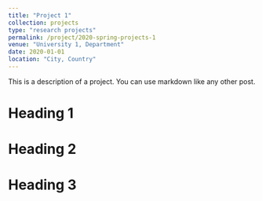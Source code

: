 ```yaml
---
title: "Project 1"
collection: projects
type: "research projects"
permalink: /project/2020-spring-projects-1
venue: "University 1, Department"
date: 2020-01-01
location: "City, Country"
---
```


This is a description of a project. You can use markdown like any other post.

Heading 1
======

Heading 2
======

Heading 3
======